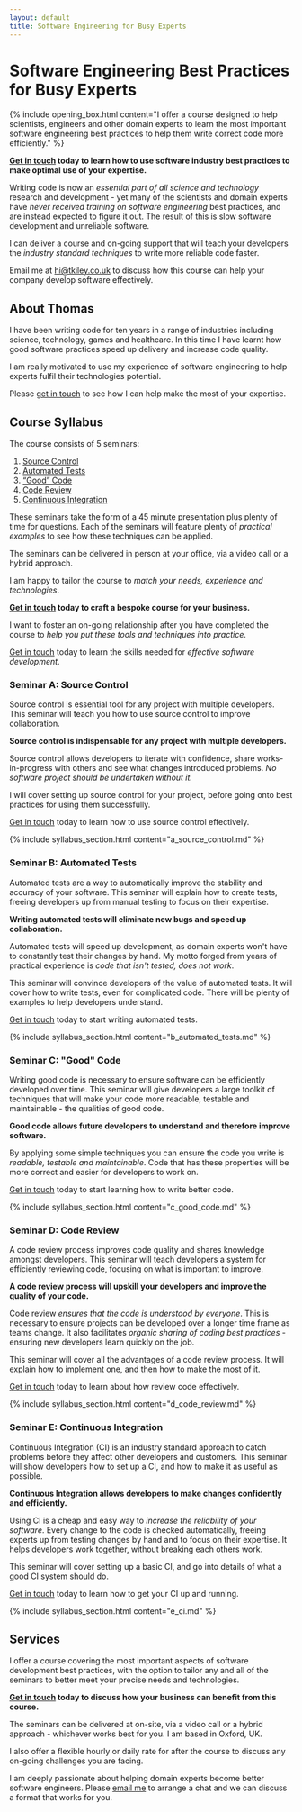 ```yaml
---
layout: default
title: Software Engineering for Busy Experts
---
```

# Software Engineering Best Practices for Busy Experts

{% include opening_box.html content="I offer a course designed to help scientists, engineers and other domain experts to learn the most important software engineering best practices to help them write correct code more efficiently." %}

**[Get in touch](mailto:hi@tkiley.co.uk) today to learn how to use software industry best practices to make optimal use of your expertise.**

Writing code is now an _essential part of all science and technology_ research and development - yet many of the scientists and domain experts have _never received training on software engineering_ best practices, and are instead expected to figure it out. The result of this is slow software development and unreliable software.

I can deliver a course and on-going support that will teach your developers the _industry standard techniques_ to write more reliable code faster.

Email me at [hi@tkiley.co.uk](mailto:hi@tkiley.co.uk) to discuss how this course can help your company develop software effectively.

## About Thomas

I have been writing code for ten years in a range of industries including science, technology, games and healthcare. In this time I have learnt how good software practices speed up delivery and increase code quality.

I am really motivated to use my experience of software engineering to help experts fulfil their technologies potential.

Please [get in touch](mailto:hi@tkiley.co.uk) to see how I can help make the most of your expertise.

## Course Syllabus

The course consists of 5 seminars:

 1. [Source Control](#seminar-a-source-control)
 2. [Automated Tests](#seminar-b-automated-tests)
 3. [“Good” Code](#seminar-c-good-code)
 4. [Code Review](#seminar-d-code-review)
 5. [Continuous Integration](#seminar-e-continuous-integration)

These seminars take the form of a 45 minute presentation plus plenty of time for questions. Each of the seminars will feature plenty of _practical examples_ to see how these techniques can be applied.

The seminars can be delivered in person at your office, via a video call or a hybrid approach.

I am happy to tailor the course to _match your needs, experience and technologies_.

**[Get in touch](mailto:hi@tkiley.co.uk) today to craft a bespoke course for your business.**

I want to foster an on-going relationship after you have completed the course to _help you put these tools and techniques into practice_.

[Get in touch](mailto:hi@tkiley.co.uk) today to learn the skills needed for _effective software development_.

### Seminar A: Source Control

Source control is essential tool for any project with multiple developers. This seminar will teach you how to use source control to improve collaboration.

**Source control is indispensable for any project with multiple developers.**

Source control allows developers to iterate with confidence, share works-in-progress with others and see what changes introduced problems. _No software project should be undertaken without it._

I will cover setting up source control for your project, before going onto best practices for using them successfully.

[Get in touch](mailto:hi@tkiley.co.uk) today to learn how to use source control effectively.

{% include syllabus_section.html content="a_source_control.md" %}

### Seminar B: Automated Tests

Automated tests are a way to automatically improve the stability and accuracy of your software. This seminar will explain how to create tests, freeing developers up from manual testing to focus on their expertise.

**Writing automated tests will eliminate new bugs and speed up collaboration.**

Automated tests will speed up development, as domain experts won't have to constantly test their changes by hand. My motto forged from years of practical experience is _code that isn't tested, does not work_.

This seminar will convince developers of the value of automated tests. It will cover how to write tests, even for complicated code. There will be plenty of examples to help developers understand.

[Get in touch](mailto:hi@tkiley.co.uk) today to start writing automated tests.

{% include syllabus_section.html content="b_automated_tests.md" %}

### Seminar C: "Good" Code

Writing good code is necessary to ensure software can be efficiently developed over time. This seminar will give developers a large toolkit of techniques that will make your code more readable, testable and maintainable - the qualities of good code.

**Good code allows future developers to understand and therefore improve software.**

By applying some simple techniques you can ensure the code you write is _readable, testable and maintainable_. Code that has these properties will be more correct and easier for developers to work on.

[Get in touch](mailto:hi@tkiley.co.uk) today to start learning how to write better code.

{% include syllabus_section.html content="c_good_code.md" %}

### Seminar D: Code Review

A code review process improves code quality and shares knowledge amongst developers. This seminar will teach developers a system for efficiently reviewing code, focusing on what is important to improve.

**A code review process will upskill your developers and improve the quality of your code.**

Code review _ensures that the code is understood by everyone_. This is necessary to ensure projects can be developed over a longer time frame as teams change. It also facilitates _organic sharing of coding best practices_ - ensuring new developers learn quickly on the job.

This seminar will cover all the advantages of a code review process. It will explain how to implement one, and then how to make the most of it.

[Get in touch](mailto:hi@tkiley.co.uk) today to learn about how review code effectively.

{% include syllabus_section.html content="d_code_review.md" %}

### Seminar E: Continuous Integration

Continuous Integration (CI) is an industry standard approach to catch problems before they affect other developers and customers. This seminar will show developers how to set up a CI, and how to make it as useful as possible.

**Continuous Integration allows developers to make changes confidently and efficiently.**

Using CI is a cheap and easy way to _increase the reliability of your software_. Every change to the code is checked automatically, freeing experts up from testing changes by hand and to focus on their expertise. It helps developers work together, without breaking each others work.

This seminar will cover setting up a basic CI, and go into details of what a good CI system should do.

[Get in touch](mailto:hi@tkiley.co.uk) today to learn how to get your CI up and running.

{% include syllabus_section.html content="e_ci.md" %}

## Services

I offer a course covering the most important aspects of software development best practices, with the option to tailor any and all of the seminars to better meet your precise needs and technologies.

**[Get in touch](mailto:hi@tkiley.co.uk) today to discuss how your business can benefit from this course.**

The seminars can be delivered at on-site, via a video call or a hybrid approach - whichever works best for you. I am based in Oxford, UK.

I also offer a flexible hourly or daily rate for after the course to discuss any on-going challenges you are facing.

I am deeply passionate about helping domain experts become better software engineers. Please [email me](mailto:hi@tkiley.co.uk) to arrange a chat and we can discuss a format that works for you.


